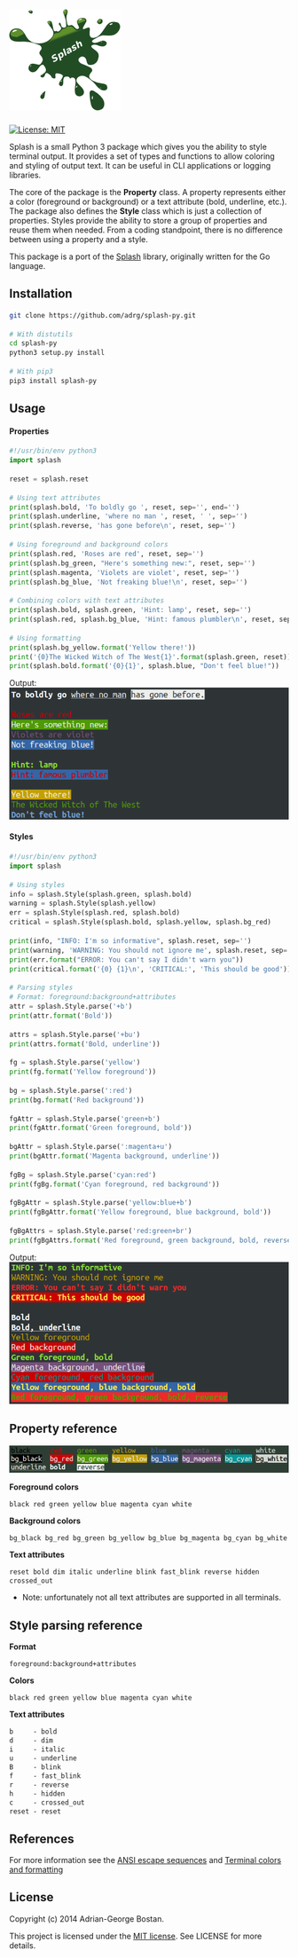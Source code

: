 ![logo](https://raw.githubusercontent.com/adrg/adrg.github.io/master/assets/projects/splash-py/logo.png)
======
[![License: MIT](http://img.shields.io/badge/license-MIT-red.svg?style=flat-square)](http://opensource.org/licenses/MIT)

Splash is a small Python 3 package which gives you the ability to style
terminal output.  It provides a set of types and functions to allow coloring
and styling of output text. It can be useful in CLI applications or logging
libraries.

The core of the package is the **Property** class. A property represents either
a color (foreground or background) or a text attribute (bold, underline, etc.).
The package also defines the **Style** class which is just a collection of
properties. Styles provide the ability to store a group of properties and
reuse them when needed. From a coding standpoint, there is no difference
between using a property and a style.

This package is a port of the [Splash](https://github.com/adrg/splash)
library, originally written for the Go language.

## Installation
```sh
git clone https://github.com/adrg/splash-py.git

# With distutils
cd splash-py
python3 setup.py install

# With pip3
pip3 install splash-py
```

## Usage

#### Properties
```python
#!/usr/bin/env python3
import splash

reset = splash.reset

# Using text attributes
print(splash.bold, 'To boldly go ', reset, sep='', end='')
print(splash.underline, 'where no man ', reset, ' ', sep='')
print(splash.reverse, 'has gone before\n', reset, sep='')

# Using foreground and background colors
print(splash.red, 'Roses are red', reset, sep='')
print(splash.bg_green, "Here's something new:", reset, sep='')
print(splash.magenta, 'Violets are violet', reset, sep='')
print(splash.bg_blue, 'Not freaking blue!\n', reset, sep='')

# Combining colors with text attributes
print(splash.bold, splash.green, 'Hint: lamp', reset, sep='')
print(splash.red, splash.bg_blue, 'Hint: famous plumbler\n', reset, sep='')

# Using formatting
print(splash.bg_yellow.format('Yellow there!'))
print('{0}The Wicked Witch of The West{1}'.format(splash.green, reset))
print(splash.bold.format('{0}{1}', splash.blue, "Don't feel blue!"))
```
Output:
![properties output](https://raw.githubusercontent.com/adrg/adrg.github.io/master/assets/projects/splash-py/properties.png)

#### Styles
```python
#!/usr/bin/env python3
import splash

# Using styles
info = splash.Style(splash.green, splash.bold)
warning = splash.Style(splash.yellow)
err = splash.Style(splash.red, splash.bold)
critical = splash.Style(splash.bold, splash.yellow, splash.bg_red)

print(info, "INFO: I'm so informative", splash.reset, sep='')
print(warning, 'WARNING: You should not ignore me', splash.reset, sep='')
print(err.format("ERROR: You can't say I didn't warn you"))
print(critical.format('{0} {1}\n', 'CRITICAL:', 'This should be good'))

# Parsing styles
# Format: foreground:background+attributes
attr = splash.Style.parse('+b')
print(attr.format('Bold'))

attrs = splash.Style.parse('+bu')
print(attrs.format('Bold, underline'))

fg = splash.Style.parse('yellow')
print(fg.format('Yellow foreground'))

bg = splash.Style.parse(':red')
print(bg.format('Red background'))

fgAttr = splash.Style.parse('green+b')
print(fgAttr.format('Green foreground, bold'))

bgAttr = splash.Style.parse(':magenta+u')
print(bgAttr.format('Magenta background, underline'))

fgBg = splash.Style.parse('cyan:red')
print(fgBg.format('Cyan foreground, red background'))

fgBgAttr = splash.Style.parse('yellow:blue+b')
print(fgBgAttr.format('Yellow foreground, blue background, bold'))

fgBgAttrs = splash.Style.parse('red:green+br')
print(fgBgAttrs.format('Red foreground, green background, bold, reverse'))
```
Output:
![styles output](https://raw.githubusercontent.com/adrg/adrg.github.io/master/assets/projects/splash-py/styles.png)

## Property reference
![property reference](https://raw.githubusercontent.com/adrg/adrg.github.io/master/assets/projects/splash-py/colors.png)

**Foreground colors**
```
black red green yellow blue magenta cyan white
```

**Background colors**
```
bg_black bg_red bg_green bg_yellow bg_blue bg_magenta bg_cyan bg_white
```

**Text attributes**
```
reset bold dim italic underline blink fast_blink reverse hidden crossed_out
```

 * Note: unfortunately not all text attributes are supported in all terminals.

## Style parsing reference

**Format**
```
foreground:background+attributes
```

**Colors**
```
black red green yellow blue magenta cyan white
```

**Text attributes**
```
b     - bold
d     - dim
i     - italic
u     - underline
B     - blink
f     - fast_blink
r     - reverse
h     - hidden
c     - crossed_out
reset - reset
```

## References
For more information see the [ANSI escape sequences](http://en.wikipedia.org/wiki/ANSI_escape_code#Colors)
and [Terminal colors and formatting](http://misc.flogisoft.com/bash/tip_colors_and_formatting)

## License
Copyright (c) 2014 Adrian-George Bostan.

This project is licensed under the [MIT license](http://opensource.org/licenses/MIT). See LICENSE for more details.
